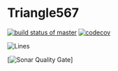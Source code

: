 # Triangle567
[![build status of master](https://travis-ci.org/kxue4/Triangle567.svg?branch=master)](https://travis-ci.org/kxue4/Triangle567) [![codecov](https://codecov.io/gh/kxue4/Triangle567/branch/code-coverage/graph/badge.svg)](https://codecov.io/gh/kxue4/Triangle567)

![Lines](https://sonarcloud.io/api/project_badges/measure?project=kxue4-Triangle%3Amaster&metric=ncloc)

[![Sonar Quality Gate](https://sonarcloud.io/api/project_badges/quality_gate?project=kxue4-Triangle%3Amaster)]
